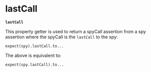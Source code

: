 # lastCall

**`lastCall`**

This property getter is used to return a spyCall assertion from a spy assertion
where the spyCall is the `lastCall` to the spy:

    expect(spy).lastCall.to...

The above is equivalent to:

    expect(spy.lastCall).to...
